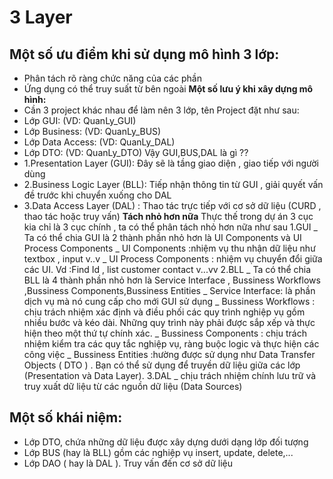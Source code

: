 # 3 Layer 
## **Một số ưu điểm khi sử dụng mô hình 3 lớp:**
- Phân tách rõ ràng chức năng của các phần 
- Ứng dụng có thể truy suất từ bên ngoài
**Một số lưu ý khi xây dựng mô hình:**
- Cần 3 project khác nhau để làm nên 3 lớp, tên Project đặt như sau:
- Lớp GUI: (VD: QuanLy_GUI)
- Lớp Business: (VD: QuanLy_BUS)
- Lớp Data Access: (VD: QuanLy_DAL)
- Lớp DTO: (VD: QuanLy_DTO)
Vậy GUI,BUS,DAL là gì ??
- 1.Presentation Layer (GUI): Đây sẽ là tầng giao diện , giao tiếp với người dùng
- 2.Business Logic Layer (BLL): Tiếp nhận thông tin từ GUI , giải quyết vấn đề trước khi chuyển xuống cho DAL 
- 3.Data Access Layer (DAL) : Thao tác trực tiếp với cơ sở dữ liệu (CURD , thao tác hoặc truy vấn)
**Tách nhỏ hơn nữa**
Thực thế trong dự án 3 cục kia chỉ là 3 cục chính , ta có thể phân tách nhỏ hơn nữa như sau
1.GUI
    _ Ta có thể chia GUI là 2 thành phần nhỏ hơn là UI Components và UI Process Components
        _ UI Components :nhiệm vụ thu nhận  dữ liệu như textbox , input v..v
        _ UI Process Components : nhiệm vụ chuyển đổi giữa các UI. Vd :Find Id , list customer contact v...vv
2.BLL
    _ Ta có thể chia BLL là 4 thành phần nhỏ hơn là Service Interface , Bussiness Workflows ,Bussiness Components,Bussiness Entities
        _ Service Interface: là phần dịch vụ mà nó cung cấp cho mới GUI sử dụng 
        _ Bussiness Workflows : chịu trách nhiệm xác định và điều phối các quy trình nghiệp 
        vụ gồm nhiều bước và kéo dài. Những quy trình này phải được sắp xếp và thực hiện 
        theo một thứ tự chính xác.
        _ Bussiness Components : chịu trách nhiệm kiểm tra các quy tắc nghiệp vụ, ràng buộc logic và thực hiện các công việc
        _ Bussiness Entities :hường được sử dụng như Data Transfer Objects ( DTO ) . Bạn có thể sử dụng để truyền dữ liệu giữa 
        các lớp (Presentation và Data Layer). 
3.DAL
    _ chịu trách nhiệm chính lưu trữ và truy xuất dữ liệu từ các nguồn dữ liệu (Data Sources) 

## **Một số khái niệm:**
- Lớp DTO, chứa những dữ liệu được xây dựng dưới dạng lớp đối tượng
- Lớp BUS (hay là BLL) gồm các nghiệp vụ insert, update, delete,...
- Lớp DAO ( hay là DAL ). Truy vấn đến cơ sở dữ liệu